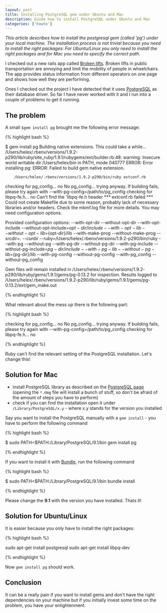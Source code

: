 ```yaml
---
layout: post
title: Installing PostgreSQL gem under Ubuntu and Mac
description: Guide how to install PostgreSQL under Ubuntu and Mac
categories: ['howto']
---
```


*This article describes how to install the postgresql gem (called 'pg') under your local machine.  The installation
process is not trivial because you need to install the right packages: For Ubuntu/Linux you only need to install the
right packages and for Mac you need to specify the correct path.*


I checked out a new rails app called [Broken lifts](http://www.rhok.org/node/20654). Broken lifts in public
transportation are annoying and limit the mobility of people in wheelchairs. The app provides status information from
different operators on one page and shows how well they are performing.


Ones I checked out the project I have detected that it uses [PostgreSQL](http://www.rhok.org/node/20654) as their
database driver.  So far I have never worked with it and I run into a couple of problems to get it running.


## The problem

A small `$gem install pg` brought me the following error message:


{% highlight bash %}

$ gem install pg
Building native extensions.  This could take a while...
/Users/helex/.rbenv/versions/1.9.2-p290/lib/ruby/site_ruby/1.9.1/rubygems/ext/builder.rb:48: warning: Insecure world writable dir /Users/helex/bin in PATH, mode 040777
ERROR:  Error installing pg:
	ERROR: Failed to build gem native extension.

        /Users/helex/.rbenv/versions/1.9.2-p290/bin/ruby extconf.rb
checking for pg_config... no
No pg_config... trying anyway. If building fails, please try again with
 --with-pg-config=/path/to/pg_config
checking for libpq-fe.h... no
Can't find the 'libpq-fe.h header
\*\*\* extconf.rb failed \*\*\*
Could not create Makefile due to some reason, probably lack of
necessary libraries and/or headers.  Check the mkmf.log file for more
details.  You may need configuration options.

Provided configuration options:
  --with-opt-dir
  --without-opt-dir
  --with-opt-include
  --without-opt-include=${opt-dir}/include
  --with-opt-lib
  --without-opt-lib=${opt-dir}/lib
  --with-make-prog
  --without-make-prog
  --srcdir=.
  --curdir
  --ruby=/Users/helex/.rbenv/versions/1.9.2-p290/bin/ruby
  --with-pg
  --without-pg
  --with-pg-dir
  --without-pg-dir
  --with-pg-include
  --without-pg-include=${pg-dir}/include
  --with-pg-lib
  --without-pg-lib=${pg-dir}/lib
  --with-pg-config
  --without-pg-config
  --with-pg_config
  --without-pg_config


Gem files will remain installed in /Users/helex/.rbenv/versions/1.9.2-p290/lib/ruby/gems/1.9.1/gems/pg-0.13.2 for inspection.
Results logged to /Users/helex/.rbenv/versions/1.9.2-p290/lib/ruby/gems/1.9.1/gems/pg-0.13.2/ext/gem_make.out

{% endhighlight %}


What relevant about the mess up there is the following part:


{% highlight bash %}

checking for pg_config... no
No pg_config... trying anyway. If building fails, please try again with
 --with-pg-config=/path/to/pg_config
checking for libpq-fe.h... no

{% endhighlight %}


Ruby can't find the relevant setting of the PostgreSQL installation. Let's change this!


## Solution for Mac

- install PostgreSQL library as described on the [PostgreSQL page](http://www.postgresql.org/download/macosx/) (opening
  the `*.dmg` file will install a bunch of stuff, so don't be afraid of the amount of steps you have to perform)
- check if you can find the installation open it under `/Library/PostgreSQL/x.y` - where x.y stands for the version you
  installed


Say you want to install the PostgreSQL manually with a `gem install` - you have to perform the following command


{% highlight bash %}

$ sudo PATH=$PATH:/Library/PostgreSQL/9.1/bin gem install pg

{% endhighlight %}


If you want to install it with [Bundle](http://gembundler.com/), run the following command


{% highlight bash %}

$ sudo PATH=$PATH:/Library/PostgreSQL/9.1/bin bundle install

{% endhighlight %}


Please change the **9.1** with the version you have installed. Thats it!


## Solution for Ubuntu/Linux

It is easier because you only have to install the right packages:


{% highlight bash %}

sudo apt-get install postgresql
sudo apt-get install libpq-dev

{% endhighlight %}


Now `gem install pg` should work.


## Conclusion

It can be a really pain if you want to install gems and don't have the right dependencies on your machine but if you
initially invest some time on the problem, you have your enlightenment.


